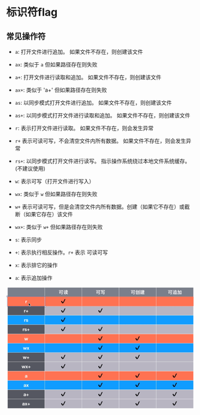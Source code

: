 # 标识符flag

## 常见操作符

  - `a`: 打开文件进行追加。 如果文件不存在，则创建该文件

  - `ax`: 类似于 `a` 但如果路径存在则失败

  - `a+`: 打开文件进行读取和追加。 如果文件不存在，则创建该文件

  - `ax+`: 类似于 'a+' 但如果路径存在则失败

  - `as`: 以同步模式打开文件进行追加。 如果文件不存在，则创建该文件

  - `as+`: 以同步模式打开文件进行读取和追加。 如果文件不存在，则创建该文件

  - `r`: 表示打开文件进行读取。 如果文件不存在，则会发生异常

  - `r+` 表示可读可写，不会清空文件内所有数据。 如果文件不存在，则会发生异常

  - `rs+`: 以同步模式打开文件进行读写。 指示操作系统绕过本地文件系统缓存。(不建议使用)

  - `w`: 表示可写（打开文件进行写入）

  - `wx`: 类似于 `w` 但如果路径存在则失败

  - `w+` 表示可读可写，但是会清空文件内所有数据。创建（如果它不存在）或截断（如果它存在）该文件

  - `wx+`: 类似于 `w+` 但如果路径存在则失败

  - `s`: 表示同步

  - `+`: 表示执行相反操作。`r+` 表示 可读可写

  - `x`: 表示排它的操作

  - `a`: 表示追加操作

![](image/文件操作类型_EeYvQRs0vU.png)
